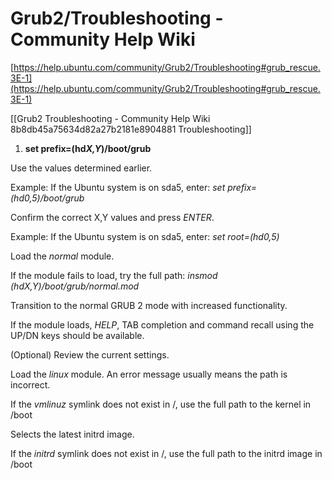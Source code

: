 # Grub2/Troubleshooting - Community Help Wiki

[https://help.ubuntu.com/community/Grub2/Troubleshooting#grub_rescue.3E-1](https://help.ubuntu.com/community/Grub2/Troubleshooting#grub_rescue.3E-1)

[[Grub2 Troubleshooting - Community Help Wiki 8b8db45a75634d82a27b2181e8904881 Troubleshooting]]

1. **set prefix=(hd*X,Y*)/boot/grub**

Use the values determined earlier.

Example: If the Ubuntu system is on sda5, enter: *set prefix=(hd0,5)/boot/grub*

Confirm the correct X,Y values and press *ENTER*.

Example: If the Ubuntu system is on sda5, enter: *set root=(hd0,5)*

Load the *normal* module.

If the module fails to load, try the full path: *insmod (hdX,Y)/boot/grub/normal.mod*

Transition to the normal GRUB 2 mode with increased functionality.

If the module loads, *HELP*, TAB completion and command recall using the UP/DN keys should be available.

(Optional) Review the current settings.

Load the *linux* module. An error message usually means the path is incorrect.

If the *vmlinuz* symlink does not exist in /, use the full path to the kernel in /boot

Selects the latest initrd image.

If the *initrd* symlink does not exist in /, use the full path to the initrd image in /boot